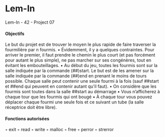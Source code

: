 # Lem-In
Lem-In - 42 - Project 07

#### Objectifs

Le but du projet est de trouver le moyen le plus rapide de faire traverser la fourmilière
par n fourmis.
• Évidemment, il y a quelques contraintes. Pour arriver le premier, il faut prendre le
chemin le plus court (et pas forcément pour autant le plus simple), ne pas marcher
sur ses congénères, tout en évitant les embouteillages.
• Au début du jeu, toutes les fourmis sont sur la salle indiquée par la commande
(##)start. Le but est de les amener sur la salle indiquée par la commande (##)end en
prenant le moins de tours possible. Chaque salle peut contenir une seule fourmi à
la fois (sauf ##start et ##end qui peuvent en contenir autant qu’il faut).
• On considère que les fourmis sont toutes dans la salle ##start au démarrage
• Vous n’afficherez à chaque tour que les fourmis qui ont bougé
• À chaque tour vous pouvez déplacer chaque fourmi une seule fois et ce suivant un
tube (la salle réceptrice doit être libre).

#### Fonctions autorisées

◦ exit
◦ read
◦ write
◦ malloc 
◦ free
◦ perror
◦ strerror
